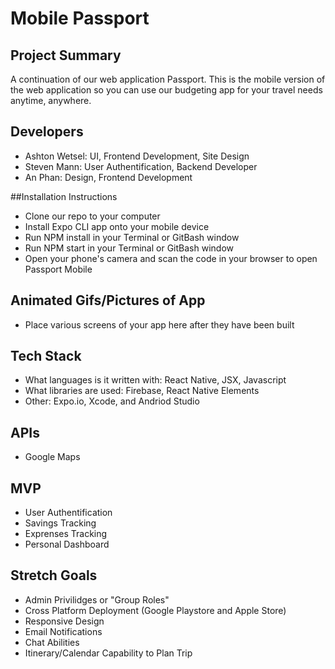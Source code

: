 # Mobile Passport


## Project Summary

A continuation of our web application Passport. This is the mobile version of the web application so you can use our budgeting app for your travel needs anytime, anywhere.  

## Developers

- Ashton Wetsel: UI, Frontend Development, Site Design  
- Steven Mann: User Authentification, Backend Developer
- An Phan: Design, Frontend Development

##Installation Instructions

- Clone our repo to your computer
- Install Expo CLI app onto your mobile device
- Run NPM install in your Terminal or GitBash window
- Run NPM start in your Terminal or GitBash window
- Open your phone's camera and scan the code in your browser to open Passport Mobile


## Animated Gifs/Pictures of App

- Place various screens of your app here after they have been built

## Tech Stack

- What languages is it written with: React Native, JSX, Javascript
- What libraries are used: Firebase, React Native Elements 
- Other: Expo.io, Xcode, and Andriod Studio


## APIs

- Google Maps

## MVP

- User Authentification
- Savings Tracking
- Exprenses Tracking
- Personal Dashboard


## Stretch Goals

- Admin Privilidges or "Group Roles"
- Cross Platform Deployment (Google Playstore and Apple Store)
- Responsive Design
- Email Notifications
- Chat Abilities
- Itinerary/Calendar Capability to Plan Trip
